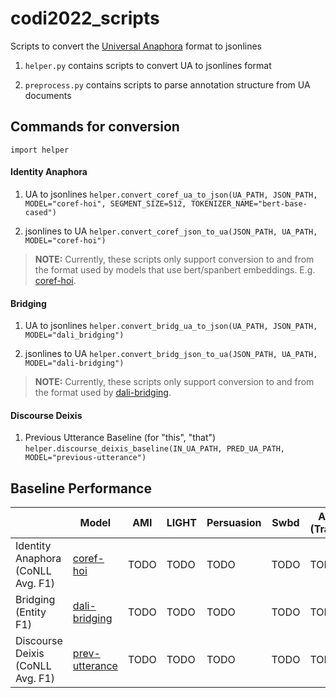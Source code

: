 # codi2022_scripts
Scripts to convert the [Universal Anaphora](https://github.com/UniversalAnaphora/UniversalAnaphora/blob/main/documents/UA_CONLL_U_Plus_proposal_v1.0.md) format to jsonlines

1. `helper.py` contains scripts to convert UA to jsonlines format

2. `preprocess.py` contains scripts to parse annotation structure from UA documents

## Commands for conversion

```import helper```

#### Identity Anaphora

1. UA to jsonlines 
```helper.convert_coref_ua_to_json(UA_PATH, JSON_PATH, MODEL="coref-hoi", SEGMENT_SIZE=512, TOKENIZER_NAME="bert-base-cased")```

2. jsonlines to UA 
```helper.convert_coref_json_to_ua(JSON_PATH, UA_PATH, MODEL="coref-hoi")```

> **NOTE:** Currently, these scripts only support conversion to and from the format used by models that use bert/spanbert embeddings. E.g. [coref-hoi](https://github.com/lxucs/coref-hoi/).


#### Bridging

1. UA to jsonlines 
```helper.convert_bridg_ua_to_json(UA_PATH, JSON_PATH, MODEL="dali_bridging")```

2. jsonlines to UA 
```helper.convert_bridg_json_to_ua(JSON_PATH, UA_PATH, MODEL="dali-bridging")```

> **NOTE:** Currently, these scripts only support conversion to and from the format used by [dali-bridging](https://github.com/juntaoy/dali-bridging).


#### Discourse Deixis

1. Previous Utterance Baseline (for "this", "that")
```helper.discourse_deixis_baseline(IN_UA_PATH, PRED_UA_PATH, MODEL="previous-utterance")```

## Baseline Performance

|                                   | Model | AMI   | LIGHT | Persuasion | Swbd  | ARRAU (Trains91) |
| --------------------------------- | ----- | ----- | ----- | ---------- | ----- | ---------------- |
| Identity Anaphora (CoNLL Avg. F1) | [coref-hoi](https://github.com/lxucs/coref-hoi/) | TODO | TODO | TODO       | TODO | TODO            |
| Bridging (Entity F1)              | [dali-bridging](https://github.com/juntaoy/dali-bridging) | TODO  | TODO  | TODO       | TODO | TODO            |
| Discourse Deixis (CoNLL Avg. F1)  | [prev-utterance](https://github.com/sopankhosla/codi2021_scripts/blob/3509e2c588cd5097b4778b7754b0b1a89b06b478/helper.py#L377) | TODO | TODO | TODO       | TODO | TODO            |
